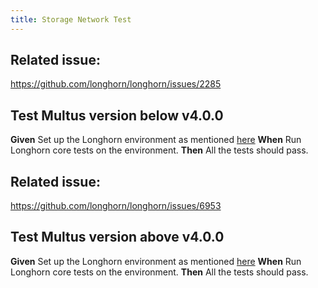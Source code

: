 ```yaml
---
title: Storage Network Test
---
```

## Related issue:
https://github.com/longhorn/longhorn/issues/2285

## Test Multus version below v4.0.0
**Given** Set up the Longhorn environment as mentioned [here](https://longhorn.github.io/longhorn-tests/manual/release-specific/v1.3.0/test-storage-network/)
**When** Run Longhorn core tests on the environment.
**Then** All the tests should pass.

## Related issue:
https://github.com/longhorn/longhorn/issues/6953

## Test Multus version above v4.0.0
**Given** Set up the Longhorn environment as mentioned [here](https://longhorn.github.io/longhorn-tests/manual/release-specific/v1.6.0/test-storage-network/)
**When** Run Longhorn core tests on the environment.
**Then** All the tests should pass.
